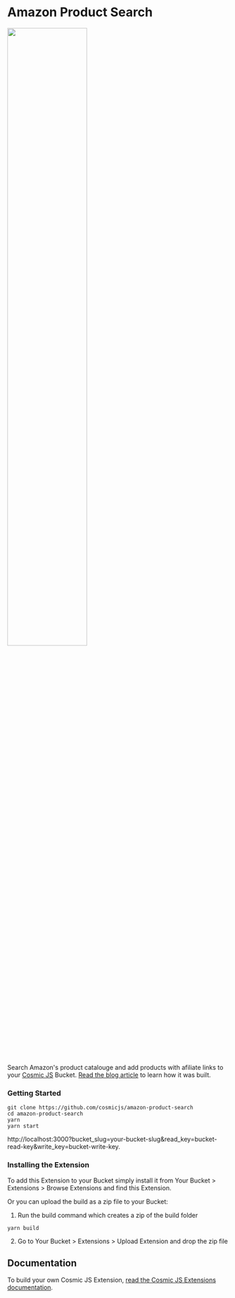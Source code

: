 # Amazon Product Search
<img width="60%" src="https://cosmicjs.imgix.net/26b41d70-5f9a-11e7-b120-9f6bc26aeb8f-amazon-product-search.jpg" />

Search Amazon's product catalouge and add products with afiliate links to your [Cosmic JS](https://cosmicjs.com) Bucket.  [Read the blog article](https://cosmicjs.com/blog/building-and-publishing-a-cosmic-js-extension-using-bitbucket-pipelines) to learn how it was built.
### Getting Started
```
git clone https://github.com/cosmicjs/amazon-product-search
cd amazon-product-search
yarn
yarn start
```
http://localhost:3000?bucket_slug=your-bucket-slug&read_key=bucket-read-key&write_key=bucket-write-key.

### Installing the Extension
To add this Extension to your Bucket simply install it from Your Bucket > Extensions > Browse Extensions and find this Extension.

Or you can upload the build as a zip file to your Bucket:
1. Run the build command which creates a zip of the build folder
```
yarn build
```
2. Go to Your Bucket > Extensions > Upload Extension and drop the zip file
## Documentation
To build your own Cosmic JS Extension, [read the Cosmic JS Extensions documentation](https://cosmicjs.com/docs/extensions).
